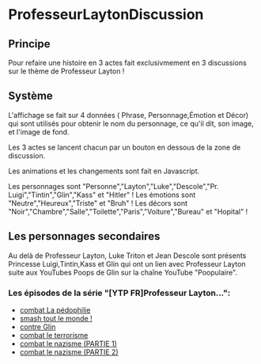# ProfesseurLaytonDiscussion

## Principe
Pour refaire une histoire en 3 actes fait exclusivmement en 3 discussions sur le thème de Professeur Layton !

## Système
L'affichage se fait sur 4 données ( Phrase, Personnage,Émotion et Décor) qui sont utilisés pour obtenir le nom du personnage, ce qu'il dit, son image, et l'image de fond.

Les 3 actes se lancent chacun par un bouton en dessous de la zone de discussion.

Les animations et les changements sont fait en Javascript.

Les personnages sont "Personne","Layton","Luke","Descole","Pr. Luigi","Tintin","Glin","Kass" et "Hitler" !
Les émotions sont "Neutre","Heureux","Triste" et "Bruh" !
Les décors sont "Noir","Chambre","Salle","Toilette","Paris","Voiture","Bureau" et "Hopital" !

## Les personnages secondaires
Au delà de Professeur Layton, Luke Triton et Jean Descole sont présents Princesse Luigi,Tintin,Kass et Glin qui ont un lien avec Professeur Layton suite aux YouTubes Poops de Glin sur la chaîne YouTube "Poopulaire". 

### Les épisodes de la série "[YTP FR]Professeur Layton...":
* [combat La pédophilie](https://www.youtube.com/watch?v=9ZFD76Pp17o)
* [smash tout le monde !](https://www.youtube.com/watch?v=ooWbicYxaFQ)
* [contre Glin](https://www.youtube.com/watch?v=P2TR9cMP99k)
* [combat le terrorisme](https://www.youtube.com/watch?v=yqitHCVog54)
* [combat le nazisme (PARTIE 1)](https://www.youtube.com/watch?v=_A7gy_yDdJQ)
* [combat le nazisme (PARTIE 2)](#)

